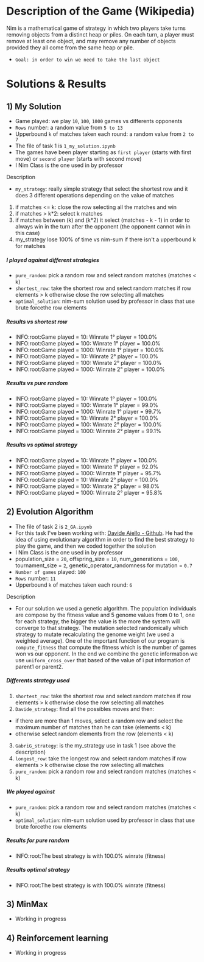 # Description of the Game (Wikipedia)
Nim is a mathematical game of strategy in which two players take turns removing objects from a distinct heap or piles. On each turn, a player must remove at least one object, and may remove any number of objects provided they all come from the same heap or pile.
- `Goal: in order to win we need to take the last object`

# Solutions & Results
## 1) My Solution

- Game played: we play `10`, `100`, `1000` games vs differents opponents
- `Rows` number: a random value from `5 to 13`
- Upperbound `k` of matches taken each round: a random value from `2 to 7`
- The file of task 1 is `1_my_solution.ipynb`
- The games have been player starting as `first player` (starts with first move) or `second player` (starts with  second move)
- I Nim Class is the one used in by professor

Description

- `my_strategy`: really simple strategy that select the shortest row and it does 3 different operations depending on the value of matches
1. if matches <= k: close the row selecting all the matches and win
2. if matches > k*2: select k matches
3. if matches between (k) and (k*2) it select (matches - k - 1) in order to always win in the turn after the opponent (the opponent cannot win in this case)
4. my_strategy lose 100% of time vs nim-sum if there isn't a upperbound k for matches

##### I played against different strategies
- `pure_random`: pick a random row and select random matches (matches < k)
- `shortest_row`: take the shortest row and select random matches if row elements > k otherwise close the row selecting all matches
- `optimal_solution`: nim-sum solution used by professor in class that use brute forcethe row elements

##### Results vs shortest row
- INFO:root:Game played = 10: Winrate 1° player = 100.0% 
- INFO:root:Game played = 100: Winrate 1° player = 100.0% 
- INFO:root:Game played = 1000: Winrate 1° player = 100.0% 
- INFO:root:Game played = 10: Winrate 2° player = 100.0% 
- INFO:root:Game played = 100: Winrate 2° player = 100.0% 
- INFO:root:Game played = 1000: Winrate 2° player = 100.0% 

##### Results vs pure random
- INFO:root:Game played = 10: Winrate 1° player = 100.0% 
- INFO:root:Game played = 100: Winrate 1° player = 99.0% 
- INFO:root:Game played = 1000: Winrate 1° player = 99.7% 
- INFO:root:Game played = 10: Winrate 2° player = 100.0% 
- INFO:root:Game played = 100: Winrate 2° player = 100.0% 
- INFO:root:Game played = 1000: Winrate 2° player = 99.1%

##### Results vs optimal strategy
- INFO:root:Game played = 10: Winrate 1° player = 100.0% 
- INFO:root:Game played = 100: Winrate 1° player = 92.0% 
- INFO:root:Game played = 1000: Winrate 1° player = 95.7% 
- INFO:root:Game played = 10: Winrate 2° player = 100.0% 
- INFO:root:Game played = 100: Winrate 2° player = 98.0% 
- INFO:root:Game played = 1000: Winrate 2° player = 95.8% 

## 2) Evolution Algorithm
- The file of task 2 is `2_GA.ipynb` 
- For this task I've been working with: [Davide Aiello - Github](https://github.com/davideaiello/CI22-23_s303296). He had the idea of using evolutionary algorithm in order to find the best strategy to play the game, and then we coded together the solution
- I Nim Class is the one used in by professor
- population_size = `20`, offspring_size = `10`, num_generations = `100`, tournament_size = `2`, genetic_operator_randomness for mutation = `0.7`
- `Number of games` played: `100`
- `Rows` number: `11`
- Upperbound `k` of matches taken each round: `6`

Description
- For our solution we used a genetic algorithm. The population individuals are compose by the fitness value and 5 genome values from 0 to 1, one for each strategy, the bigger the value is the more the system will converge to that strategy. The mutation selected randomically which strategy to mutate recalculating the genome weight (we used a weighted average). One of the important function of our program is `compute_fitness` that compute the fitness which is the number of games won vs our opponent. In the end we combine the genetic information we use `uniform_cross_over` that based of the value of i put information of parent1 or parent2.

##### Differents strategy used
1. `shortest_row`: take the shortest row and select random matches if row elements > k otherwise close the row selecting all matches
2. `Davide_strategy`: find all the possibles moves and then:
- if there are more than 1 moves, select a random row and select the maximum number of matches than he can take (elements < k)
- otherwise select random elements from the row (elements < k)
3. `GabriG_strategy`: is the my_strategy use in task 1 (see above the description)
4. `longest_row`: take the longest row and select random matches if row elements > k otherwise close the row selecting all matches
5. `pure_random`: pick a random row and select random matches (matches < k)

##### We played against
- `pure_random`: pick a random row and select random matches (matches < k)
- `optimal_solution`: nim-sum solution used by professor in class that use brute forcethe row elements

##### Results for pure random
- INFO:root:The best strategy is<function GabriG_strategy> with 100.0% winrate (fitness)
##### Results optimal strategy
- INFO:root:The best strategy is<function GabriG_strategy> with 100.0% winrate (fitness)

## 3) MinMax
- Working in progress

## 4) Reinforcement learning
- Working in progress